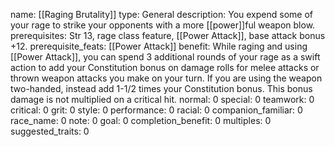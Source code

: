 name: [[Raging Brutality]]
type: General
description: You expend some of your rage to strike your opponents with a more [[power]]ful weapon blow.
prerequisites: Str 13, rage class feature, [[Power Attack]], base attack bonus +12.
prerequisite_feats: [[Power Attack]]
benefit: While raging and using [[Power Attack]], you can spend 3 additional rounds of your rage as a swift action to add your Constitution bonus on damage rolls for melee attacks or thrown weapon attacks you make on your turn. If you are using the weapon two-handed, instead add 1-1/2 times your Constitution bonus. This bonus damage is not multiplied on a critical hit.
normal: 0
special: 0
teamwork: 0
critical: 0
grit: 0
style: 0
performance: 0
racial: 0
companion_familiar: 0
race_name: 0
note: 0
goal: 0
completion_benefit: 0
multiples: 0
suggested_traits: 0
